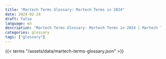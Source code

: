 ```yaml
---
title: "Martech Terms Glossary: Martech Terms in 2024"  
date: 2024-02-24
draft: false
language: en
description: "Martech Terms Glossary: Martech Terms in 2024 | Martech Terms Glossary"
categories: glossary
tags: ["glossary"]
---
```


{{< terms "/assets/data/martech-terms-glossary.json" >}}